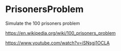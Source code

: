 # PrisonersProblem
Simulate the 100 prisoners problem

https://en.wikipedia.org/wiki/100_prisoners_problem

https://www.youtube.com/watch?v=iSNsgj1OCLA
